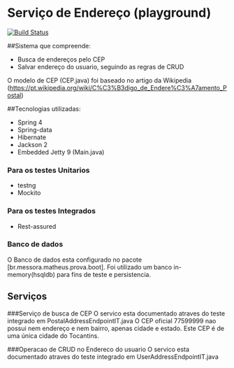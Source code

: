 # Serviço de Endereço (playground)
[![Build Status](https://travis-ci.org/matheusmessora/cepService.svg)](https://travis-ci.org/matheusmessora/cepService)

##Sistema que compreende:
- Busca de endereços pelo CEP
- Salvar endereço do usuario, seguindo as regras de CRUD

O modelo de CEP (CEP.java) foi baseado no artigo da Wikipedia (https://pt.wikipedia.org/wiki/C%C3%B3digo_de_Endere%C3%A7amento_Postal)

##Tecnologias utilizadas:
- Spring 4
- Spring-data
- Hibernate
- Jackson 2
- Embedded Jetty 9 (Main.java)

### Para os testes Unitarios
- testng
- Mockito

### Para os testes Integrados
- Rest-assured

### Banco de dados
O Banco de dados esta configurado no pacote [br.messora.matheus.prova.boot].
Foi utilizado um banco in-memory(hsqldb) para fins de teste e persistencia.


## Serviços
###Serviço de busca de CEP
O servico esta documentado atraves do teste integrado em PostalAddressEndpointIT.java
O CEP oficial 77599999 nao possui nem endereço e nem bairro, apenas cidade e estado. Este CEP é de uma única cidade do Tocantins.

###Operacao de CRUD no Endereco do usuario
O servico esta documentado atraves do teste integrado em UserAddressEndpointIT.java